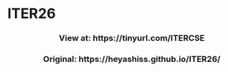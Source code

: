 # ITER26
<h3 align="center">View at: https://tinyurl.com/ITERCSE </h3>


<h3 align="center"> Original: https://heyashiss.github.io/ITER26/ </h3>

